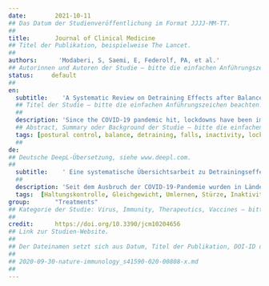 ```yaml
---
date:        2021-10-11
## Das Datum der Studienveröffentlichung im Format JJJJ-MM-TT.
##
title:       Journal of Clinical Medicine
## Titel der Publikation, beispielweise The Lancet.
##
authors:      'Modaberi, S, Saemi, E, Federolf, PA, et al.'
## Autorinnen und Autoren der Studie – bitte die einfachen Anführungszeichen beachten!
status:     default
##
en:
  subtitle:    'A Systematic Review on Detraining Effects after Balance and Fall Prevention Interventions'
  ## Titel der Studie – bitte die einfachen Anführungszeichen beachten!
  ##
  description: 'Since the COVID-19 pandemic hit, lockdowns have been implemented to fight off infections in countries around the world. Whilst this measure is without a doubt effective against spreading infection, it might also decrease participation in exercise. For older adults, exercise is particularly important in the prevention of falls, and sudden detraining because of a lockdown or due to other causes might have detrimental consequences. This systematic review study aims to assess what is currently known on detraining effects for balance outcomes. Nine studies were included within this review. Results suggest that detraining effects could already be significant as early as 4 weeks after stopping the intervention. Programs that specifically focus on improving balance were more robust against detraining, with most positive effects still being present after 8 weeks. However, even with a specific focus on balance, studies started to show some signs of detraining. The current study is limited by the low number of included studies in the review, indicating a need to further confirm these results.'
  ## Abstract, Summary oder Background der Studie – bitte die einfachen Anführungszeichen beachten!
  tags: [postural control, balance, detraining, falls, inactivity, lockdown, COVID-19, ageing]
  ##
de: 
## Deutsche DeepL-Übersetzung, siehe www.deepl.com.
##
  subtitle:    ' Eine systematische Übersichtsarbeit zu Detrainingseffekten nach Gleichgewichts- und Sturzpräventionsinterventionen'
  ##
  description: 'Seit dem Ausbruch der COVID-19-Pandemie wurden in Ländern auf der ganzen Welt Abriegelungen zur Bekämpfung von Infektionen durchgeführt. Diese Maßnahme ist zwar zweifellos wirksam gegen die Ausbreitung von Infektionen, kann aber auch die Teilnahme an sportlichen Aktivitäten verringern. Für ältere Erwachsene ist Bewegung besonders wichtig, um Stürzen vorzubeugen, und eine plötzliche Unterbrechung der sportlichen Betätigung aufgrund einer Sperre oder aus anderen Gründen könnte schädliche Folgen haben. Mit dieser systematischen Übersichtsstudie soll untersucht werden, was derzeit über die Auswirkungen von Trainingsentzug auf das Gleichgewicht bekannt ist. Neun Studien wurden in diese Übersichtsarbeit einbezogen. Die Ergebnisse deuten darauf hin, dass Umschulungseffekte bereits 4 Wochen nach Beendigung der Intervention signifikant sein können. Programme, die sich speziell auf die Verbesserung des Gleichgewichts konzentrieren, waren robuster gegen Detraining, wobei die meisten positiven Effekte noch nach 8 Wochen vorhanden waren. Aber auch bei Programmen, die sich speziell auf das Gleichgewicht konzentrierten, zeigten sich in den Studien Anzeichen für eine Verschlechterung der Leistungsfähigkeit. Die aktuelle Studie wird durch die geringe Anzahl der in die Überprüfung einbezogenen Studien eingeschränkt, was darauf hindeutet, dass diese Ergebnisse weiter bestätigt werden müssen.'
  tags:  [Haltungskontrolle, Gleichgewicht, Umlernen, Stürze, Inaktivität, Lockdown, COVID-19, Alterung]
group:       "Treatments"
## Kategorie der Studie: Virus, Immunity, Therapeutics, Vaccines – bitte die Anführungszeichen beachten!
##
credit:      https://doi.org/10.3390/jcm10204656
## Link zur Studien-Website.
##
## Der Dateinamen setzt sich aus Datum, Titel der Publikation, DOI-ID der Studie (nach dem letzten Slash) und der Dateiendung zusammen. Bitte den Unterstrich vor der DOI-ID beachten!
##
## 2020-09-30-nature-immunology_s41590-020-00808-x.md
##
---
```

<object data="{{ page.link }}" style='height:calc(100vh - 400px); width: 100%' type='application/pdf'></object>
